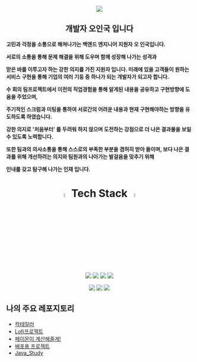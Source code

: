 <p align="center"><img src="https://capsule-render.vercel.app/api?type=wave&color=gradient&height=300&section=header&text=Introduce👋&fontSize=90"></p>
<h2 align="center">개발자 오인국 입니다</h2>

<p><strong>고민과 걱정을 소통으로 해쳐나가는 백엔드 엔지니어 지원자 오 인국입니다.</strong></p>

<p><strong>서로의 소통을 통해 문제 해결을 위해 도우며 함께 성장해 나가는 성격과</strong></p>
<p><strong>맏은 바를 이루고자 하는 강한 의지를 가진 지원자 입니다. 미래에 있을 고객들이 원하는 서비스 구현을 통해 기업의 여러 기둥 중 하나가 되는 개발자가 되고자 합니다.</strong></p>

<p><strong>수 회의 팀프로젝트에서 이전의 직업경험을 통해 알게된 내용을 공유하고 구현방향에 도움을 주었으며,</strong></p>
<p><strong>주기적인 스크럼과 미팅을 통하여 서로간의 어려운 내용과 현재 구현해야하는 방향을 유도하도록 하였습니다.</strong></p>

<p><strong>강한 의지로 '처음부터' 를 두려워 하지 않으며 도전하는 강점으로 더 나은 결과물을 보일 수 있도록 노력합니다.</strong></p>
<p><strong>또한 팀과의 의사소통을 통해 스스로의 부족한 부분을 겸허히 받아 들이며, 보다 나은 결과를 위해 개선하려는 의지와 팀원과의 나아가는 발걸음을 맞추기 위해</strong></p>
<p><strong>인내를 갖고 탐구해 나가는 인재 입니다.</strong></p>



<h1 align="center">
  <img src="https://t4.ftcdn.net/jpg/02/89/93/71/360_F_289937180_YOb0PKU666Od9rTfiZiUQwWPoW5Gob7D.jpg" width = "5%" height = "5%">
  <span>Tech Stack</span>
  <img src="https://t4.ftcdn.net/jpg/02/89/93/71/360_F_289937180_YOb0PKU666Od9rTfiZiUQwWPoW5Gob7D.jpg" width = "5%" height = "5%">
</h1>


<p align="center">
  <img src="https://img.shields.io/badge/JAVA-007396?style=for-the-badge&logo=java&logoColor=white">
  <img src="https://img.shields.io/badge/Spring-6DB33F?style=for-the-badge&logo=Spring&logoColor=white">
  <img src="https://img.shields.io/badge/mysql-4479A1?style=for-the-badge&logo=mysql&logoColor=white">
  <img src="https://img.shields.io/badge/JavaScript-F7DF1E?style=for-the-badge&logo=JavaScript&logoColor=white">
</p>

<p align="center">
  <img src="https://img.shields.io/badge/Node.js-339933?style=for-the-badge&logo=Node.js&logoColor=white">
  <img src="https://img.shields.io/badge/html-E34F26?style=for-the-badge&logo=html5&logoColor=white">
  <img src="https://img.shields.io/badge/css-1572B6?style=for-the-badge&logo=css3&logoColor=white">
</p>

## 나의 주요 레포지토리

<ul>
  <li><a href="https://github.com/InGukOh/CocktailerService">칵테일러 </a></li>
  <li><a href="https://github.com/InGukOh/Project_Lofi_Co-op">Lofi프로젝트</a></li>
  <li><a href="https://github.com/InGukOh/Paimon_Will_Calc">페이몬이 계산해줄게!</a></li>
  <li><a href="https://github.com/InGukOh/hk3fg">배포용 프로젝트</a></li>
  <li><a href="https://github.com/InGukOh/Java_Study">Java_Study</a></li>
</ul>

<br>
<br>
<br>
